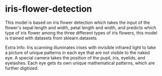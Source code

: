# iris-flower-detection
This model is based on iris flower detection which takes the input of the flower's sepal length and width, petal length and width, and predicts which type of iris flower among the three different types of iris flowers, this model is trained with datasets from sklearn.datasets

Extra Info: Iris scanning illuminates irises with invisible infrared light to take a picture of unique patterns in each eye that are not visible to the naked eye. A special camera takes the position of the pupil, iris, eyelids, and eyelashes. Each eye gets its own unique mathematical patterns, which are further digitized.
